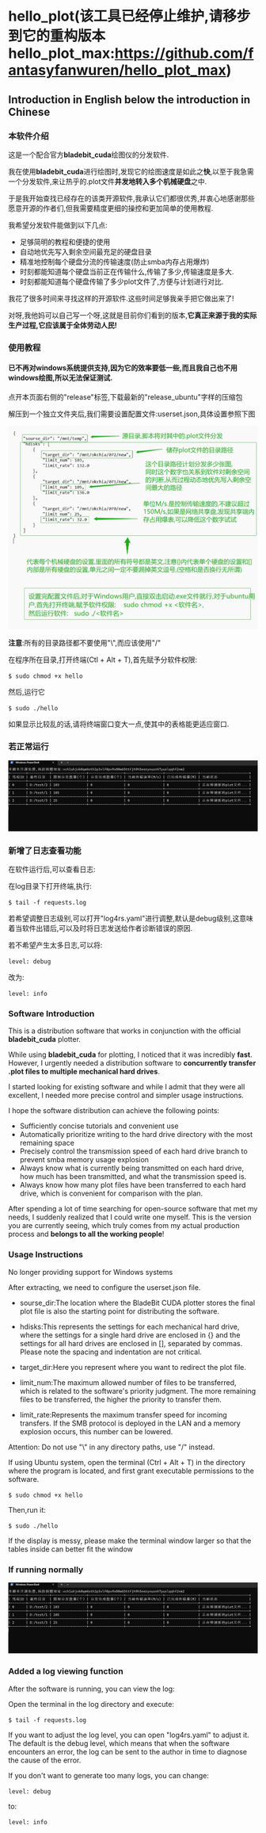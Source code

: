 ﻿# hello_plot(该工具已经停止维护,请移步到它的重构版本hello_plot_max:https://github.com/fantasyfanwuren/hello_plot_max)
 

## Introduction in English below the introduction in Chinese

### 本软件介绍

这是一个配合官方**bladebit_cuda**绘图仪的分发软件.

我在使用**bladebit_cuda**进行绘图时,发现它的绘图速度是如此之**快**,以至于我急需一个分发软件,来让热乎的.plot文件**并发地转入多个机械硬盘**之中.

于是我开始查找已经存在的该类开源软件,我承认它们都很优秀,并衷心地感谢那些愿意开源的作者们,但我需要精度更细的操控和更加简单的使用教程.

我希望分发软件能做到以下几点:

* 足够简明的教程和便捷的使用
* 自动地优先写入剩余空间最充足的硬盘目录
* 精准地控制每个硬盘分流的传输速度(防止smba内存占用爆炸)
* 时刻都能知道每个硬盘当前正在传输什么,传输了多少,传输速度是多大.
* 时刻都能知道每个硬盘传输了多少plot文件了,方便与计划进行对比.

我花了很多时间来寻找这样的开源软件.这些时间足够我亲手把它做出来了!

对呀,我他妈可以自己写一个呀,这就是目前你们看到的版本,**它真正来源于我的实际生产过程,它应该属于全体劳动人民!**

### 使用教程

#### 已不再对windows系统提供支持,因为它的效率要低一些,而且我自己也不用windows绘图,所以无法保证测试.

点开本页面右侧的"release"标签,下载最新的"release_ubuntu"字样的压缩包

解压到一个独立文件夹后,我们需要设置配置文件:userset.json,具体设置参照下图

![关于如何设置参数](/how_to_use.jpg "参数设置")

**注意**:所有的目录路径都不要使用"\\",而应该使用"/"

在程序所在目录,打开终端(Ctl + Alt + T),首先赋予分软件权限:

``
$ sudo chmod +x hello
``

然后,运行它

``
$ sudo ./hello
``

如果显示比较乱的话,请将终端窗口变大一点,使其中的表格能更适应窗口.


### 若正常运行

![若正常运行](/run_normaly.png "运行正常")

### 新增了日志查看功能

在软件运行后,可以查看日志:

在log目录下打开终端,执行:

``
$ tail -f requests.log
``

若希望调整日志级别,可以打开"log4rs.yaml"进行调整,默认是debug级别,这意味着当软件出错后,可以及时将日志发送给作者诊断错误的原因.

若不希望产生太多日志,可以将:

``
level: debug
``

改为:

``
level: info
``


### Software Introduction

This is a distribution software that works in conjunction with the official **bladebit_cuda** plotter.

While using **bladebit_cuda** for plotting, I noticed that it was incredibly **fast**. However, I urgently needed a distribution software to **concurrently transfer .plot files to multiple mechanical hard drives**.

I started looking for existing software and while I admit that they were all excellent, I needed more precise control and simpler usage instructions.

I hope the software distribution can achieve the following points:

* Sufficiently concise tutorials and convenient use
* Automatically prioritize writing to the hard drive directory with the most remaining space
* Precisely control the transmission speed of each hard drive branch to prevent smba memory usage explosion
* Always know what is currently being transmitted on each hard drive, how much has been transmitted, and what the transmission speed is.
* Always know how many plot files have been transferred to each hard drive, which is convenient for comparison with the plan.

After spending a lot of time searching for open-source software that met my needs, I suddenly realized that I could write one myself. This is the version you are currently seeing, which truly comes from my actual production process and **belongs to all the working people**!

### Usage Instructions

No longer providing support for Windows systems

After extracting, we need to configure the userset.json file.

* sourse_dir:The location where the BladeBit CUDA plotter stores the final plot file is also the starting point for distributing the software.

* hdisks:This represents the settings for each mechanical hard drive, where the settings for a single hard drive are enclosed in {} and the settings for all hard drives are enclosed in [], separated by commas. Please note the spacing and indentation are not critical.

* target_dir:Here you represent where you want to redirect the plot file.

* limit_num:The maximum allowed number of files to be transferred, which is related to the software's priority judgment. The more remaining files to be transferred, the higher the priority to transfer them.

* limit_rate:Represents the maximum transfer speed for incoming transfers. If the SMB protocol is deployed in the LAN and a memory explosion occurs, this number can be lowered.

Attention: Do not use "\\" in any directory paths, use "/" instead.

If using Ubuntu system, open the terminal (Ctrl + Alt + T) in the directory where the program is located, and first grant executable permissions to the software.

``
$ sudo chmod +x hello
``

Then,run it:

``
$ sudo ./hello
``

If the display is messy, please make the terminal window larger so that the tables inside can better fit the window

### If running normally

![If running normally](/run_normaly.png "running normally")

### Added a log viewing function

After the software is running, you can view the log:

Open the terminal in the log directory and execute:

``
$ tail -f requests.log
``

If you want to adjust the log level, you can open "log4rs.yaml" to adjust it. The default is the debug level, which means that when the software encounters an error, the log can be sent to the author in time to diagnose the cause of the error.

If you don't want to generate too many logs, you can change:

``
level: debug
``

to:

``
level: info
``
